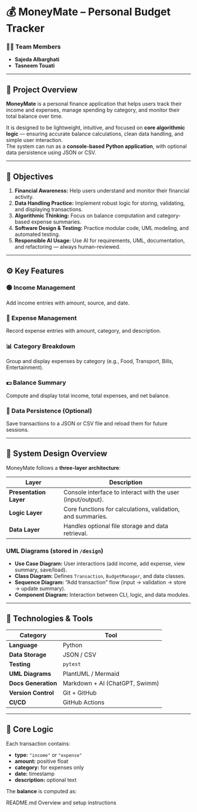 # 💰 MoneyMate – Personal Budget Tracker

### 👩‍💻 Team Members
- **Sajeda Albarghati**
- **Tasneem Touati**

---

## 🧩 Project Overview
**MoneyMate** is a personal finance application that helps users track their income and expenses, manage spending by category, and monitor their total balance over time.  

It is designed to be lightweight, intuitive, and focused on **core algorithmic logic** — ensuring accurate balance calculations, clean data handling, and simple user interaction.  
The system can run as a **console-based Python application**, with optional data persistence using JSON or CSV.

---

## 🎯 Objectives
1. **Financial Awareness:** Help users understand and monitor their financial activity.  
2. **Data Handling Practice:** Implement robust logic for storing, validating, and displaying transactions.  
3. **Algorithmic Thinking:** Focus on balance computation and category-based expense summaries.  
4. **Software Design & Testing:** Practice modular code, UML modeling, and automated testing.  
5. **Responsible AI Usage:** Use AI for requirements, UML, documentation, and refactoring — always human-reviewed.

---

## ⚙️ Key Features
### 🟢 Income Management
Add income entries with amount, source, and date.

### 🔴 Expense Management
Record expense entries with amount, category, and description.

### 📊 Category Breakdown
Group and display expenses by category (e.g., Food, Transport, Bills, Entertainment).

### 💵 Balance Summary
Compute and display total income, total expenses, and net balance.

### 💾 Data Persistence (Optional)
Save transactions to a JSON or CSV file and reload them for future sessions.

---

## 🧠 System Design Overview
MoneyMate follows a **three-layer architecture**:

| Layer | Description |
|-------|--------------|
| **Presentation Layer** | Console interface to interact with the user (input/output). |
| **Logic Layer** | Core functions for calculations, validation, and summaries. |
| **Data Layer** | Handles optional file storage and data retrieval. |

### UML Diagrams (stored in `/design`)
- **Use Case Diagram:** User interactions (add income, add expense, view summary, save/load).  
- **Class Diagram:** Defines `Transaction`, `BudgetManager`, and data classes.  
- **Sequence Diagram:** “Add transaction” flow (input → validation → store → update summary).  
- **Component Diagram:** Interaction between CLI, logic, and data modules.

---

## 🧰 Technologies & Tools

| Category | Tool |
|-----------|------|
| **Language** | Python |
| **Data Storage** | JSON / CSV |
| **Testing** | `pytest` |
| **UML Diagrams** | PlantUML / Mermaid |
| **Docs Generation** | Markdown + AI (ChatGPT, Swimm) |
| **Version Control** | Git + GitHub |
| **CI/CD** | GitHub Actions |

---

## 🧮 Core Logic
Each transaction contains:
- **type:** `"income"` or `"expense"`
- **amount:** positive float
- **category:** for expenses only
- **date:** timestamp
- **description:** optional text

The **balance** is computed as:


README.md	Overview and setup instructions
